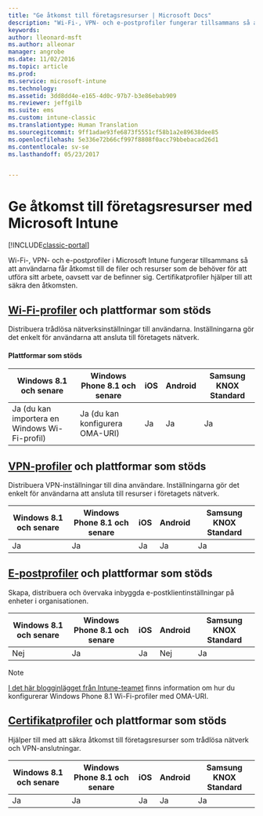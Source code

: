 ```yaml
---
title: "Ge åtkomst till företagsresurser | Microsoft Docs"
description: "Wi-Fi-, VPN- och e-postprofiler fungerar tillsammans så att användarna får åtkomst till de filer och resurser som de behöver."
keywords: 
author: lleonard-msft
ms.author: alleonar
manager: angrobe
ms.date: 11/02/2016
ms.topic: article
ms.prod: 
ms.service: microsoft-intune
ms.technology: 
ms.assetid: 3dd8dd4e-e165-4d0c-97b7-b3e86ebab909
ms.reviewer: jeffgilb
ms.suite: ems
ms.custom: intune-classic
ms.translationtype: Human Translation
ms.sourcegitcommit: 9ff1adae93fe6873f5551cf58b1a2e89638dee85
ms.openlocfilehash: 5e336e72b66cf997f8808f0acc79bbebacad26d1
ms.contentlocale: sv-se
ms.lasthandoff: 05/23/2017


---
```


# <a name="enable-access-to-company-resources-with-microsoft-intune"></a>Ge åtkomst till företagsresurser med Microsoft Intune

[!INCLUDE[classic-portal](../includes/classic-portal.md)]

Wi-Fi-, VPN- och e-postprofiler i Microsoft Intune fungerar tillsammans så att användarna får åtkomst till de filer och resurser som de behöver för att utföra sitt arbete, oavsett var de befinner sig. Certifikatprofiler hjälper till att säkra den åtkomsten.

## <a name="wi-fi-profileswi-fi-connections-in-microsoft-intunemd-and-supported-platforms"></a>[Wi-Fi-profiler](wi-fi-connections-in-microsoft-intune.md) och plattformar som stöds

Distribuera trådlösa nätverksinställningar till användarna. Inställningarna gör det enkelt för användarna att ansluta till företagets nätverk.
#### <a name="supported-platforms"></a>Plattformar som stöds

|Windows 8.1 och senare|Windows Phone 8.1 och senare|iOS|Android|Samsung KNOX Standard|
|---------------------|---------------------------|---|-------|------------|
|Ja (du kan importera en Windows Wi-Fi-profil)|Ja (du kan konfigurera OMA-URI) |Ja|Ja|Ja|

## <a name="vpn-profilesvpn-connections-in-microsoft-intunemd-and-supported-platforms"></a>[VPN-profiler](vpn-connections-in-microsoft-intune.md) och plattformar som stöds
Distribuera VPN-inställningar till dina användare. Inställningarna gör det enkelt för användarna att ansluta till resurser i företagets nätverk.

|Windows 8.1 och senare|Windows Phone 8.1 och senare|iOS|Android|Samsung KNOX Standard|
|---------------------|---------------------------|---|-------|------------|
|Ja|Ja|Ja|Ja|Ja|

## <a name="email-profilesconfigure-access-to-corporate-email-using-email-profiles-with-microsoft-intunemd-and-supported-platforms"></a>[E-postprofiler](configure-access-to-corporate-email-using-email-profiles-with-microsoft-intune.md) och plattformar som stöds
Skapa, distribuera och övervaka inbyggda e-postklientinställningar på enheter i organisationen.

|Windows 8.1 och senare|Windows Phone 8.1 och senare|iOS|Android|Samsung KNOX Standard|
|---------------------|---------------------------|---|-------|------------|
|Nej|Ja|Ja|Nej|Ja|
> [!NOTE]
> [I det här blogginlägget från Intune-teamet](https://blogs.technet.microsoft.com/enterprisemobility/2015/02/19/using-oma-uri-to-create-custom-wi-fi-profiles-for-windows-phone-8-1/) finns information om hur du konfigurerar Windows Phone 8.1 Wi-Fi-profiler med OMA-URI.

## <a name="certificate-profilessecure-resource-access-with-certificate-profilesmd-and-supported-platforms"></a>[Certifikatprofiler](secure-resource-access-with-certificate-profiles.md) och plattformar som stöds
Hjälper till med att säkra åtkomst till företagsresurser som trådlösa nätverk och VPN-anslutningar.

|Windows 8.1 och senare|Windows Phone 8.1 och senare|iOS|Android|Samsung KNOX Standard|
|---------------------|---------------------------|---|-------|------------|
|Ja|Ja|Ja|Ja|Ja|

